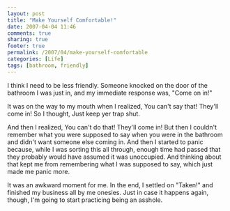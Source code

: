 ```yaml
---
layout: post
title: "Make Yourself Comfortable!"
date: 2007-04-04 11:46
comments: true
sharing: true
footer: true
permalink: /2007/04/make-yourself-comfortable
categories: [Life]
tags: [bathroom, friendly]
---
```

I think I need to be less friendly.  Someone knocked on the door of the bathroom I was just in, and my immediate response was, "Come on in!"

It was on the way to my mouth when I realized, You can't say that!  They'll come in!  So I thought, Just keep yer trap shut.

And then I realized, You can't do that!  They'll come in!  But then I couldn't remember what you were supposed to say when you were in the bathroom and didn't want someone else coming in.  And then I started to panic because, while I was sorting this all through, enough time had passed that they probably would have assumed it was unoccupied.  And thinking about that kept me from remembering what I was supposed to say, which just made me panic more.

It was an awkward moment for me.  In the end, I settled on "Taken!" and finished my business all by me onesies.  Just in case it happens again, though, I'm going to start practicing being an asshole.
